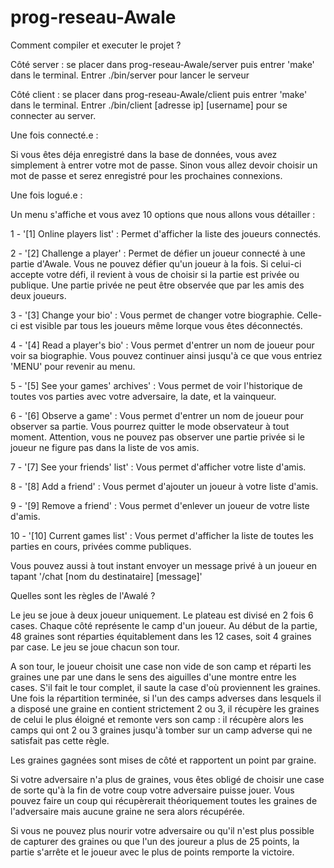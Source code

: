 # prog-reseau-Awale

Comment compiler et executer le projet ?

Côté server : se placer dans prog-reseau-Awale/server puis entrer 'make' dans le terminal. Entrer ./bin/server pour lancer le serveur

Côté client : se placer dans prog-reseau-Awale/client puis entrer 'make' dans le terminal. Entrer ./bin/client [adresse ip] [username] pour se connecter au server.

Une fois connecté.e :

Si vous êtes déja enregistré dans la base de données, vous avez simplement à entrer votre mot de passe.
Sinon vous allez devoir choisir un mot de passe et serez enregistré pour les prochaines connexions.

Une fois logué.e :

Un menu s'affiche et vous avez 10 options que nous allons vous détailler :

1 - '[1] Online players list' : Permet d'afficher la liste des joueurs connectés.

2 - '[2] Challenge a player' :  Permet de défier un joueur connecté à une partie d'Awale. Vous ne pouvez défier qu'un joueur à la fois. Si celui-ci accepte votre défi, il revient à vous de choisir si la partie est privée ou publique. Une partie privée ne peut être observée que par les amis des deux joueurs.

3 - '[3] Change your bio' : Vous permet de changer votre biographie. Celle-ci est visible par tous les joueurs même lorque vous êtes déconnectés.

4 - '[4] Read a player's bio' : Vous permet d'entrer un nom de joueur pour voir sa biographie. Vous pouvez continuer ainsi jusqu'à ce que vous entriez 'MENU' pour revenir au menu.

5 - '[5] See your games' archives' : Vous permet de voir l'historique de toutes vos parties avec votre adversaire, la date, et la vainqueur.

6 - '[6] Observe a game' : Vous permet d'entrer un nom de joueur pour observer sa partie. Vous pourrez quitter le mode observateur à tout moment. Attention, vous ne pouvez pas observer une partie privée si le joueur ne figure pas dans la liste de vos amis.

7 - '[7] See your friends' list' : Vous permet d'afficher votre liste d'amis.

8 - '[8] Add a friend' :  Vous permet d'ajouter un joueur à votre liste d'amis.

9 - '[9] Remove a friend' :  Vous permet d'enlever un joueur de votre liste d'amis.

10 - '[10] Current games list' : Vous permet d'afficher la liste de toutes les parties en cours, privées comme publiques.

Vous pouvez aussi à tout instant envoyer un message privé à un joueur en tapant '/chat [nom du destinataire] [message]'


Quelles sont les règles de l'Awalé ?

Le jeu se joue à deux joueur uniquement. Le plateau est divisé en 2 fois 6 cases. Chaque côté représente le camp d'un joueur.
Au début de la partie, 48 graines sont réparties équitablement dans les 12 cases, soit 4 graines par case.
Le jeu se joue chacun son tour. 

A son tour, le joueur choisit une case non vide de son camp et réparti les graines une par une dans le sens des aiguilles d'une montre entre les cases. S'il fait le tour complet, il saute la case d'où proviennent les graines.
Une fois la répartition terminée, si l'un des camps adverses dans lesquels il a disposé une graine en contient strictement 2 ou 3, il récupère les graines de celui le plus éloigné et remonte vers son camp : il récupère alors les camps qui ont 2 ou 3 graines jusqu'à tomber sur un camp adverse qui ne satisfait pas cette règle.

Les graines gagnées sont mises de côté et rapportent un point par graine.

Si votre adversaire n'a plus de graines, vous êtes obligé de choisir une case de sorte qu'à la fin de votre coup votre adversaire puisse jouer. Vous pouvez faire un coup qui récupèrerait théoriquement toutes les graines de l'adversaire mais aucune graine ne sera alors récupérée.

Si vous ne pouvez plus nourir votre adversaire ou qu'il n'est plus possible de capturer des graines ou que l'un des joureur a plus de 25 points, la partie s'arrête et le joueur avec le plus de points remporte la victoire. 